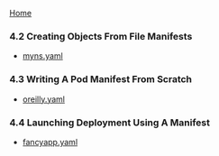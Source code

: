 [Home](../)

### 4.2 Creating Objects From File Manifests

- [myns.yaml](myns.yaml)

### 4.3 Writing A Pod Manifest From Scratch

- [oreilly.yaml](oreilly.yaml)

### 4.4 Launching Deployment Using A Manifest

- [fancyapp.yaml](fancyapp.yaml)
